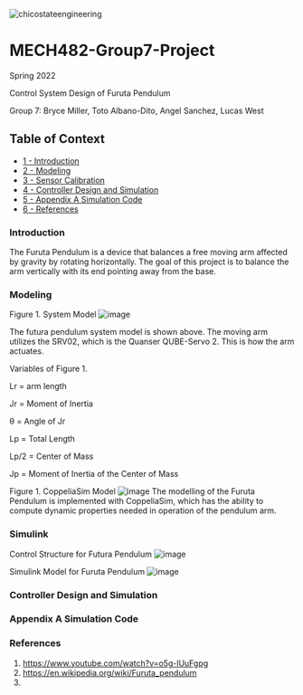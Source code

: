 ![chicostateengineering](https://user-images.githubusercontent.com/104525569/165656325-126c0024-a1b2-44f3-8fbc-4cbb8f84246b.png)
# MECH482-Group7-Project

 Spring 2022 
 
 Control System Design of Furuta Pendulum 
 
 Group 7: Bryce Miller, Toto Albano-Dito, Angel Sanchez, Lucas West 

## Table of Context
+ [1 - Introduction](#Introduction) 
+ [2 - Modeling](#Modeling)
+ [3 - Sensor Calibration](#Sensor-Calibration)
+ [4 - Controller Design and Simulation](#Controller-Design-and-Simulation)
+ [5 - Appendix A Simulation Code](#Appendix-A-Simulation-Code)
+ [6 - References](#References)

### Introduction
The Furuta Pendulum is a device that balances a free moving arm affected by gravity by rotating horizontally. The goal of this project is to balance the arm vertically with its end pointing away from the base. 
### Modeling
Figure 1. System Model
![image](https://user-images.githubusercontent.com/102193371/168450542-038c65ba-0f4f-4816-a9e6-8a8f63c60d8f.png)


The futura pendulum system model is shown above. The moving arm utilizes the SRV02, which is the Quanser QUBE-Servo 2. This is how the arm actuates.

Variables of Figure 1.

Lr = arm length

Jr = Moment of Inertia

θ = Angle of Jr

Lp = Total Length

Lp/2 = Center of Mass

Jp = Moment of Inertia of the Center of Mass


Figure 1. CoppeliaSim Model
![image](https://user-images.githubusercontent.com/102193371/168404128-bc4e17e6-5d81-4cd8-b366-b6ef2383fd47.png)
The modelling of the Furuta Pendulum is implemented with CoppeliaSim, which has the ability to compute dynamic properties needed in operation of the pendulum arm.

### Simulink
Control Structure for Futura Pendulum
![image](https://user-images.githubusercontent.com/102193371/168450517-1aec2f64-ef73-429a-994c-ab7c881583dd.png)


Simulink Model for Furuta Pendulum
![image](https://user-images.githubusercontent.com/102193371/168450300-43808ba8-1799-4e23-ae27-381af375f472.png)

### Controller Design and Simulation 

### Appendix A Simulation Code

### References 
1) https://www.youtube.com/watch?v=o5g-lUuFgpg
2) https://en.wikipedia.org/wiki/Furuta_pendulum
3) 
